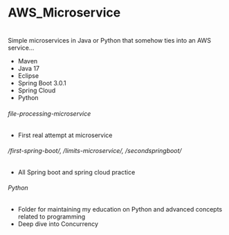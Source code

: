# AWS_Microservice
#
Simple microservices in Java or Python that somehow ties into an AWS service...
- Maven
- Java 17
- Eclipse
- Spring Boot 3.0.1
- Spring Cloud
- Python

###### file-processing-microservice
- First real attempt at microservice

###### /first-spring-boot/, /limits-microservice/, /secondspringboot/
- All Spring boot and spring cloud practice

###### Python
- Folder for maintaining my education on Python and advanced concepts related to programming
- Deep dive into Concurrency
